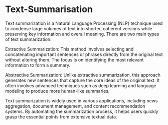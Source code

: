 # Text-Summarisation
Text summarization is a Natural Language Processing (NLP) technique used to condense large volumes of text into shorter, coherent versions while preserving key information and overall meaning. There are two main types of text summarization:

Extractive Summarization: This method involves selecting and concatenating important sentences or phrases directly from the original text without altering them. The focus is on identifying the most relevant information to form a summary.

Abstractive Summarization: Unlike extractive summarization, this approach generates new sentences that capture the core ideas of the original text. It often involves advanced techniques such as deep learning and language modeling to produce more human-like summaries.

Text summarization is widely used in various applications, including news aggregation, document management, and content recommendation systems. By automating the summarization process, it helps users quickly grasp the essential points from extensive textual data.
